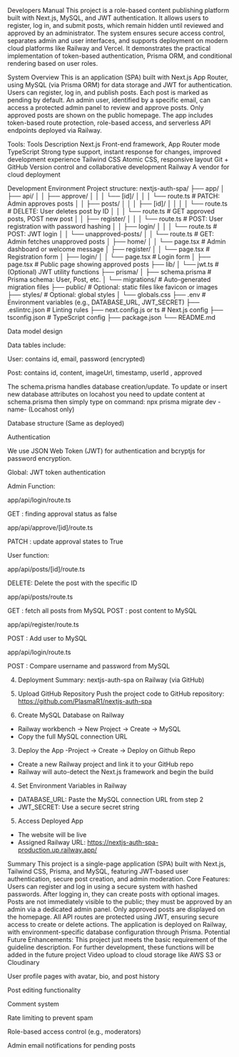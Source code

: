 Developers Manual
This project is a role-based content publishing platform built with Next.js, MySQL, and JWT authentication. It allows users to register, log in, and submit posts, which remain hidden until reviewed and approved by an administrator. The system ensures secure access control, separates admin and user interfaces, and supports deployment on modern cloud platforms like Railway and Vercel. It demonstrates the practical implementation of token-based authentication, Prisma ORM, and conditional rendering based on user roles.

System Overview
This is an application (SPA) built with Next.js App Router, using MySQL (via Prisma ORM) for data storage and JWT for authentication. Users can register, log in, and publish posts. Each post is marked as pending by default. An admin user, identified by a specific email, can access a protected admin panel to review and approve posts. Only approved posts are shown on the public homepage. The app includes token-based route protection, role-based access, and serverless API endpoints deployed via Railway.


Tools:
Tools
Description
Next.js
Front-end framework, App Router mode
TypeScript
Strong type support, instant response for changes, improved development experience
Tailwind CSS
Atomic CSS, responsive layout
Git + GitHub
Version control and collaborative development
Railway
A vendor for cloud deployment



Development Environment
Project structure:
nextjs-auth-spa/
├── app/
│   ├── api/
│   │   ├── approve/
│   │   │   └── [id]/
│   │   │       └── route.ts       # PATCH: Admin approves posts
│   │   ├── posts/
│   │   │   ├── [id]/
│   │   │   │   └── route.ts       # DELETE: User deletes post by ID
│   │   │   └── route.ts           # GET approved posts, POST new post
│   │   ├── register/
│   │   │   └── route.ts           # POST: User registration with password hashing
│   │   ├── login/
│   │   │   └── route.ts           # POST: JWT login
│   │   └── unapproved-posts/
│   │       └── route.ts           # GET: Admin fetches unapproved posts
│   ├── home/
│   │   └── page.tsx               # Admin dashboard or welcome message
│   ├── register/
│   │   └── page.tsx               # Registration form
│   ├── login/
│   │   └── page.tsx               # Login form
│   ├── page.tsx                   # Public page showing approved posts
├── lib/
│   └── jwt.ts                     # (Optional) JWT utility functions
├── prisma/
│   ├── schema.prisma              # Prisma schema: User, Post, etc.
│   └── migrations/                # Auto-generated migration files
├── public/                        # Optional: static files like favicon or images
├── styles/                        # Optional: global styles
│   └── globals.css
├── .env                           # Environment variables (e.g., DATABASE_URL, JWT_SECRET)
├── .eslintrc.json                 # Linting rules
├── next.config.js or ts          # Next.js config
├── tsconfig.json                 # TypeScript config
├── package.json
└── README.md


Data model design

Data tables include:

User: contains id, email, password (encrypted)

Post: contains id, content, imageUrl, timestamp, userId , approved

The schema.prisma handles database creation/update. To update or insert new database attributes on locahost you need to update content at schema.prisma then simply type on command: npx prisma migrate dev -name- (Locahost only)


Database structure (Same as deployed)


Authentication

We use JSON Web Token (JWT) for authentication and bcryptjs for password encryption.

Global: JWT token authentication

Admin Function:

app/api/login/route.ts

GET : finding approval status as false


app/api/approve/[id]/route.ts

PATCH : update approval states to True

User function:

app/api/posts/[id]/route.ts

DELETE: Delete the post with the specific ID 


app/api/posts/route.ts

GET : fetch all posts from MySQL
POST : post content to MySQL

app/api/register/route.ts

POST : Add user to MySQL

app/api/login/route.ts

POST : Compare username and password from MySQL



4. Deployment Summary: nextjs-auth-spa on Railway (via GitHub)
1. Upload GitHub Repository
Push the project code to GitHub repository: 
https://github.com/PlasmaR1/nextjs-auth-spa

2. Create MySQL Database on Railway
- Railway workbench → New Project → Create → MySQL 
- Copy the full MySQL connection URL

3. Deploy the App
 -Project → Create → Deploy on Github Repo
- Create a new Railway project and link it to your GitHub repo
- Railway will auto-detect the Next.js framework and begin the build

4. Set Environment Variables in Railway
- DATABASE_URL: Paste the MySQL connection URL from step 2 
- JWT_SECRET: Use a secure secret string

5. Access Deployed App
- The website will be live 
- Assigned Railway URL: https://nextjs-auth-spa-production.up.railway.app/



Summary
This project is a single-page application (SPA) built with Next.js, Tailwind CSS, Prisma, and MySQL, featuring JWT-based user authentication, secure post creation, and admin moderation.
Core Features:
Users can register and log in using a secure system with hashed passwords. After logging in, they can create posts with optional images. Posts are not immediately visible to the public; they must be approved by an admin via a dedicated admin panel. Only approved posts are displayed on the homepage. All API routes are protected using JWT, ensuring secure access to create or delete actions. The application is deployed on Railway, with environment-specific database configuration through Prisma.
Potential Future Enhancements:
This project just meets the basic requirement of the guideline description. For further development, these functions will be added in the future project
Video upload to cloud storage like AWS S3 or Cloudinary


User profile pages with avatar, bio, and post history


Post editing functionality


Comment system


Rate limiting to prevent spam


Role-based access control (e.g., moderators)


Admin email notifications for pending posts




